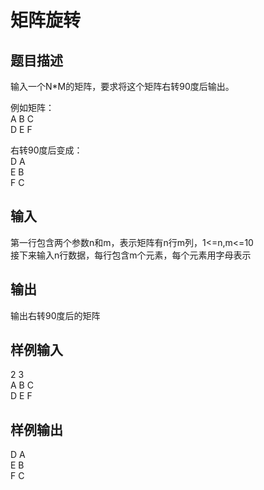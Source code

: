  # 矩阵旋转  
  
 ## 题目描述  
 输入一个N*M的矩阵，要求将这个矩阵右转90度后输出。  
   
 例如矩阵：  
         A B C  
         D E F  
   
 右转90度后变成：  
         D   A  
         E   B  
         F   C  
 ## 输入  
 第一行包含两个参数n和m，表示矩阵有n行m列，1<=n,m<=10  
 接下来输入n行数据，每行包含m个元素，每个元素用字母表示  
 ## 输出  
 输出右转90度后的矩阵  
   
 ## 样例输入  
 2 3  
 A B C  
 D E F  
 ## 样例输出  
 D A  
 E B  
 F C  
   
  
